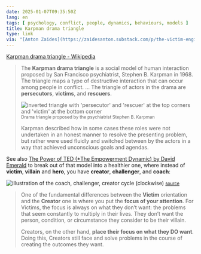 ```yaml
---
date: 2025-01-07T09:35:50Z
lang: en
tags: [ psychology, conflict, people, dynamics, behaviours, models ]
title: Karpman drama triangle
type: link
via: "[Anton Zaides](https://zaidesanton.substack.com/p/the-victim-engineering-manager)"
---
```


[Karpman drama triangle - Wikipedia](https://en.m.wikipedia.org/wiki/Karpman_drama_triangle)

> The **Karpman drama triangle** is a social model of human interaction proposed by San Francisco psychiatrist, Stephen B. Karpman in 1968. The triangle maps a type of destructive interaction that can occur among people in conflict. … The triangle of actors in the drama are **persecutors**, **victims**, and **rescuers**.
>
> ![inverted triangle with 'persecutor' and 'rescuer' at the top corners and 'victim' at the bottom corner](https://upload.wikimedia.org/wikipedia/commons/9/98/Karpman_Triangle.png)
> <small>Drama triangle proposed by the psychiatrist Stephen B. Karpman</small>
>
> Karpman described how in some cases these roles were not undertaken in an honest manner to resolve the presenting problem, but rather were used fluidly and switched between by the actors in a way that achieved unconscious goals and agendas.

See also [The Power of TED (*The Empowerment Dynamic) by David Emerald](https://www.goodreads.com/book/show/6327715-the-power-of-ted) to break out of that model into a healthier one, where instead of **victim**, **villain** and **hero**, you have **creator**, **challenger**, and **coach**:

![illustration of the coach, challenger, creator cycle (clockwise)](https://substackcdn.com/image/fetch/f_auto,q_auto:good,fl_progressive:steep/https%3A%2F%2Fsubstack-post-media.s3.amazonaws.com%2Fpublic%2Fimages%2F4066ed01-c4d7-4b38-9447-c23a22cbda26_672x474.png)
<small>[source](https://www.youtube.com/watch?v=ovrVv_RlCMw)</small>

> One of the fundamental differences between the **Victim** orientation and the **Creator** one is where you put the **focus of your attention**. For Victims, the focus is always on what they don’t want: the problems that seem constantly to multiply in their lives. They don’t want the person, condition, or circumstance they consider to be their villain.
> 
> Creators, on the other hand, **place their focus on what they DO want**. Doing this, Creators still face and solve problems in the course of creating the outcomes they want.
